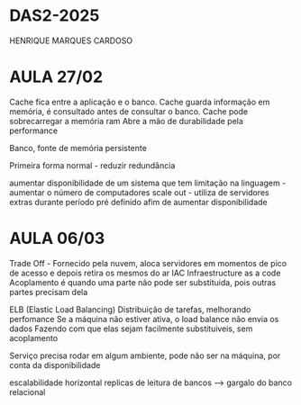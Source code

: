 # DAS2-2025
HENRIQUE MARQUES CARDOSO

# AULA 27/02 #

Cache fica entre a aplicação e o banco. 
Cache guarda informação em memória, é consultado antes de consultar o banco.
Cache pode sobrecarregar a memória ram
Abre a mão de durabilidade pela performance

Banco, fonte de memória persistente

Primeira forma normal - reduzir redundância


aumentar disponibilidade de um sistema que tem limitação na linguagem - aumentar o número de computadores 
scale out - utiliza de servidores extras durante período pré definido afim de aumentar disponibilidade

# AULA 06/03 #


Trade Off - Fornecido pela nuvem, aloca servidores em momentos de pico de acesso e depois retira os mesmos do ar
IAC Infraestructure as a code 
Acoplamento é quando uma parte não pode ser substituida, pois outras partes precisam dela

ELB (Elastic Load Balancing) Distribuição de tarefas, melhorando perfomance
Se a máquina não estiver ativa, o load balance não envia os dados
Fazendo com que elas sejam facilmente substituiveis, sem acoplamento

Serviço precisa rodar em algum ambiente, pode não ser na máquina, por conta da disponibilidade

escalabilidade horizontal
replicas de leitura de bancos --> gargalo do banco relacional

